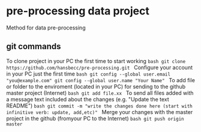 # pre-processing data project
Method for data pre-processing

## git commands
To clone project in your PC the first time to start working
``bash
git clone https://github.com/hansbecc/pre-processing.git
``
Configure your account in your PC just the first time
``bash
git config --global user.email "you@example.com"
git config --global user.name "Your Name"
``
To add file or folder to the enviroment (located in your PC) for sending to the github master project (Internet)
``bash
git add file.xx
``
To send all files added with a message text included about the changes (e.g. "Update the text README")
``bash
git commit -m "write the changes done here (start with infinitive verb: update, add,etc)"
``
Merge your changes with the master project in the github (fromyour PC to the Internet)
``bash
git push origin master
``